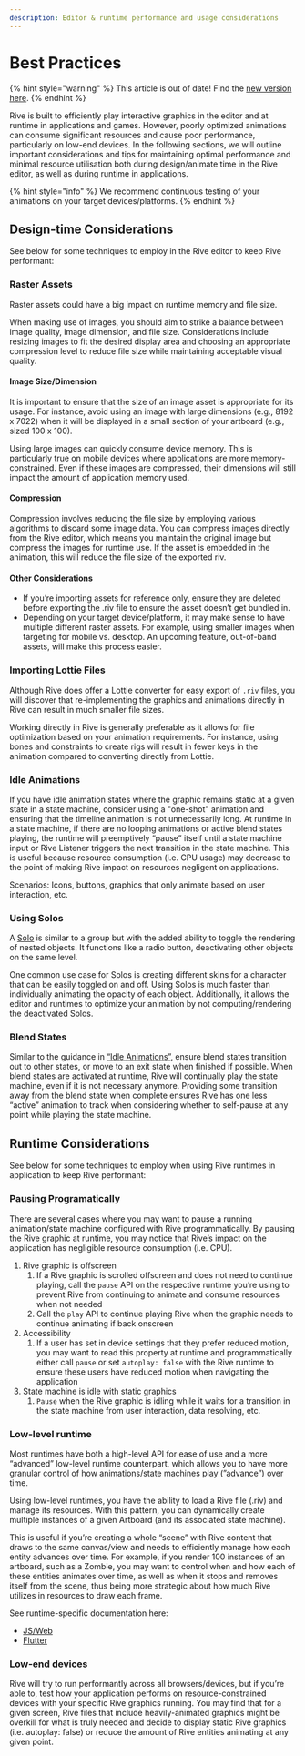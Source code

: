 ```yaml
---
description: Editor & runtime performance and usage considerations
---
```


# Best Practices

{% hint style="warning" %}
This article is out of date! Find the [new version here](https://rive.app/community/doc/best-practices/docQqXohqHJa).
{% endhint %}

Rive is built to efficiently play interactive graphics in the editor and at runtime in applications and games. However, poorly optimized animations can consume significant resources and cause poor performance, particularly on low-end devices. In the following sections, we will outline important considerations and tips for maintaining optimal performance and minimal resource utilisation both during design/animate time in the Rive editor, as well as during runtime in applications.

{% hint style="info" %}
We recommend continuous testing of your animations on your target devices/platforms.
{% endhint %}

## Design-time Considerations

See below for some techniques to employ in the Rive editor to keep Rive performant:

### Raster Assets

Raster assets could have a big impact on runtime memory and file size.

When making use of images, you should aim to strike a balance between image quality, image dimension, and file size. Considerations include resizing images to fit the desired display area and choosing an appropriate compression level to reduce file size while maintaining acceptable visual quality.

#### Image Size/Dimension

It is important to ensure that the size of an image asset is appropriate for its usage. For instance, avoid using an image with large dimensions (e.g., 8192 x 7022) when it will be displayed in a small section of your artboard (e.g., sized 100 x 100).

Using large images can quickly consume device memory. This is particularly true on mobile devices where applications are more memory-constrained. Even if these images are compressed, their dimensions will still impact the amount of application memory used.

#### Compression

Compression involves reducing the file size by employing various algorithms to discard some image data. You can compress images directly from the Rive editor, which means you maintain the original image but compress the images for runtime use. If the asset is embedded in the animation, this will reduce the file size of the exported riv.

#### Other Considerations

* If you’re importing assets for reference only, ensure they are deleted before exporting the .riv file to ensure the asset doesn’t get bundled in.
* Depending on your target device/platform, it may make sense to have multiple different raster assets. For example, using smaller images when targeting for mobile vs. desktop. An upcoming feature, out-of-band assets, will make this process easier.

### Importing Lottie Files

Although Rive does offer a Lottie converter for easy export of `.riv` files, you will discover that re-implementing the graphics and animations directly in Rive can result in much smaller file sizes.

Working directly in Rive is generally preferable as it allows for file optimization based on your animation requirements. For instance, using bones and constraints to create rigs will result in fewer keys in the animation compared to converting directly from Lottie.

### Idle Animations

If you have idle animation states where the graphic remains static at a given state in a state machine, consider using a "one-shot" animation and ensuring that the timeline animation is not unnecessarily long. At runtime in a state machine, if there are no looping animations or active blend states playing, the runtime will preemptively “pause” itself until a state machine input or Rive Listener triggers the next transition in the state machine. This is useful because resource consumption (i.e. CPU usage) may decrease to the point of making Rive impact on resources negligent on applications.

Scenarios: Icons, buttons, graphics that only animate based on user interaction, etc.

### Using Solos

A [Solo](../editor/manipulating-shapes/solos.md) is similar to a group but with the added ability to toggle the rendering of nested objects. It functions like a radio button, deactivating other objects on the same level.

One common use case for Solos is creating different skins for a character that can be easily toggled on and off. Using Solos is much faster than individually animating the opacity of each object. Additionally, it allows the editor and runtimes to optimize your animation by not computing/rendering the deactivated Solos.

### Blend States

Similar to the guidance in [“Idle Animations”](best-practices.md#idle-animations), ensure blend states transition out to other states, or move to an exit state when finished if possible. When blend states are activated at runtime, Rive will continually play the state machine, even if it is not necessary anymore. Providing some transition away from the blend state when complete ensures Rive has one less “active” animation to track when considering whether to self-pause at any point while playing the state machine.

## Runtime Considerations

See below for some techniques to employ when using Rive runtimes in application to keep Rive performant:

### Pausing Programatically

There are several cases where you may want to pause a running animation/state machine configured with Rive programmatically. By pausing the Rive graphic at runtime, you may notice that Rive’s impact on the application has negligible resource consumption (i.e. CPU).

1. Rive graphic is offscreen
   1. If a Rive graphic is scrolled offscreen and does not need to continue playing, call the `pause` API on the respective runtime you’re using to prevent Rive from continuing to animate and consume resources when not needed
   2. Call the `play` API to continue playing Rive when the graphic needs to continue animating if back onscreen
2. Accessibility
   1. If a user has set in device settings that they prefer reduced motion, you may want to read this property at runtime and programmatically either call `pause` or set `autoplay: false` with the Rive runtime to ensure these users have reduced motion when navigating the application
3. State machine is idle with static graphics
   1. `Pause` when the Rive graphic is idling while it waits for a transition in the state machine from user interaction, data resolving, etc.

### Low-level runtime

Most runtimes have both a high-level API for ease of use and a more “advanced” low-level runtime counterpart, which allows you to have more granular control of how animations/state machines play (”advance”) over time.

Using low-level runtimes, you have the ability to load a Rive file (.riv) and manage its resources. With this pattern, you can dynamically create multiple instances of a given Artboard (and its associated state machine).

This is useful if you’re creating a whole “scene” with Rive content that draws to the same canvas/view and needs to efficiently manage how each entity advances over time. For example, if you render 100 instances of an artboard, such as a Zombie, you may want to control when and how each of these entities animates over time, as well as when it stops and removes itself from the scene, thus being more strategic about how much Rive utilizes in resources to draw each frame.

See runtime-specific documentation here:

* [JS/Web](../runtimes/overview/web-js/low-level-api-usage.md)
* [Flutter](https://help.rive.app/runtimes/overview/flutter/custom-painter)

### Low-end devices

Rive will try to run performantly across all browsers/devices, but if you’re able to, test how your application performs on resource-constrained devices with your specific Rive graphics running. You may find that for a given screen, Rive files that include heavily-animated graphics might be overkill for what is truly needed and decide to display static Rive graphics (i.e. autoplay: false) or reduce the amount of Rive entities animating at any given point.
